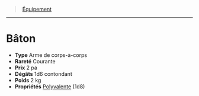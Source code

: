 ﻿---
!EquipmentItem
Type: Arme de corps-à-corps
Price: 2 pa
Weight: 2 kg
Rarity: Courante
Damages: 1d6 contondant
Properties: '[Polyvalente](hd_weapons_polyvalente.md) (1d8)'
Id: equipment_hd.md#bâton
ParentLink: equipment_hd.md#Équipement
Name: Bâton
ParentName: Équipement
NameLevel: 1
Attributes:
  Name: Bâton
  Markdown: >+
    # <!--Name-->Bâton<!--/Name-->


    - **Type** <!--Type-->Arme de corps-à-corps<!--/Type-->

    - **Rareté** <!--Rarity-->Courante<!--/Rarity-->

    - **Prix** <!--Price-->2 pa<!--/Price-->

    - **Dégâts** <!--Damages-->1d6 contondant<!--/Damages-->

    - **Poids** <!--Weight-->2 kg<!--/Weight-->

    - **Propriétés** <!--Properties-->[Polyvalente](hd_weapons_polyvalente.md) (1d8)<!--/Properties-->

  Type: Arme de corps-à-corps
  Rarity: Courante
  Price: 2 pa
  Damages: 1d6 contondant
  Weight: 2 kg
  Properties: '[Polyvalente](hd_weapons_polyvalente.md) (1d8)'
AttributesDictionary: >+
  Name: Bâton

  Markdown: >+

    # <!--Name-->Bâton<!--/Name-->





    - **Type** <!--Type-->Arme de corps-à-corps<!--/Type-->



    - **Rareté** <!--Rarity-->Courante<!--/Rarity-->



    - **Prix** <!--Price-->2 pa<!--/Price-->



    - **Dégâts** <!--Damages-->1d6 contondant<!--/Damages-->



    - **Poids** <!--Weight-->2 kg<!--/Weight-->



    - **Propriétés** <!--Properties-->[Polyvalente](hd_weapons_polyvalente.md) (1d8)<!--/Properties-->



  Type: Arme de corps-à-corps

  Rarity: Courante

  Price: 2 pa

  Damages: 1d6 contondant

  Weight: 2 kg

  Properties: '[Polyvalente](hd_weapons_polyvalente.md) (1d8)'

---
> [Équipement](hd_equipment.md)

---

# Bâton

- **Type** Arme de corps-à-corps
- **Rareté** Courante
- **Prix** 2 pa
- **Dégâts** 1d6 contondant
- **Poids** 2 kg
- **Propriétés** [Polyvalente](hd_weapons_polyvalente.md) (1d8)

